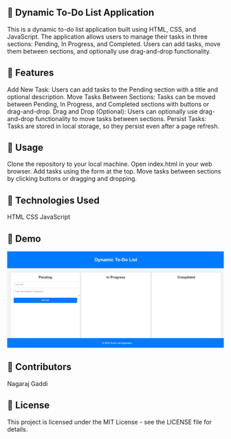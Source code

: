 ## 🌟 Dynamic To-Do List Application

This is a dynamic to-do list application built using HTML, CSS, and JavaScript. The application allows users to manage their tasks in three sections: Pending, In Progress, and Completed. Users can add tasks, move them between sections, and optionally use drag-and-drop functionality.

## 🌟 Features

 Add New Task: Users can add tasks to the Pending section with a title and optional description.
Move Tasks Between Sections: Tasks can be moved between Pending, In Progress, and Completed sections with buttons or drag-and-drop.
Drag and Drop (Optional): Users can optionally use drag-and-drop functionality to move tasks between sections.
Persist Tasks: Tasks are stored in local storage, so they persist even after a page refresh.

## 🌟 Usage

Clone the repository to your local machine.
Open index.html in your web browser.
Add tasks using the form at the top.
Move tasks between sections by clicking buttons or dragging and dropping.

## 🌟 Technologies Used
HTML
CSS
JavaScript

## 🌟 Demo
![Screenshot from 2024-05-01 12-32-18](https://github.com/Nagaraj2002/git-dummy/blob/main/Dynamic%20To-Do%20List%20Application.png.jpg)

## 🌟 Contributors
Nagaraj Gaddi

## 🌟 License
This project is licensed under the MIT License - see the LICENSE file for details.
